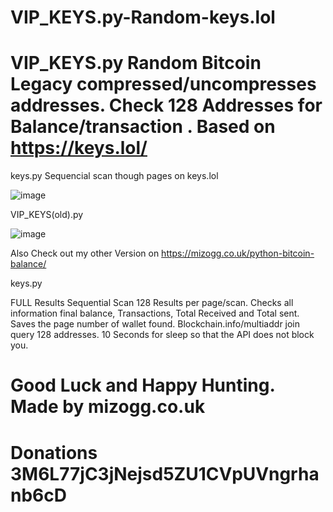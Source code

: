 # VIP_KEYS.py-Random-keys.lol
# VIP_KEYS.py Random Bitcoin Legacy compressed/uncompresses addresses. Check 128 Addresses for Balance/transaction . Based on https://keys.lol/

keys.py Sequencial scan though pages on keys.lol

![image](https://user-images.githubusercontent.com/88630056/128756536-b21ba09e-9c82-4b49-84ca-6f69b7257b8b.png)


VIP_KEYS(old).py

![image](https://user-images.githubusercontent.com/88630056/128756711-a04e7d07-9bc3-4fae-988f-c01f6d53b092.png)



Also Check out my other Version on https://mizogg.co.uk/python-bitcoin-balance/

keys.py

FULL Results Sequential Scan 128 Results per page/scan. Checks all information final balance, Transactions, Total Received and Total sent. Saves the page number of wallet found. Blockchain.info/multiaddr join query 128 addresses. 10 Seconds for sleep so that the API does not block you. 
# Good Luck and Happy Hunting. Made by mizogg.co.uk

# Donations 3M6L77jC3jNejsd5ZU1CVpUVngrhanb6cD
